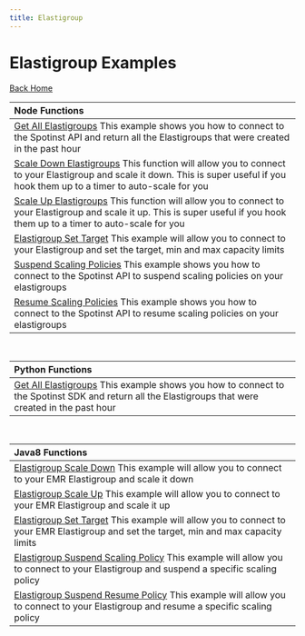 ```yaml
---
title: Elastigroup
---
```


# Elastigroup Examples

[Back Home](./)

|Node Functions| 
|:--------------------------- |
|[Get All Elastigroups](./node-spotinst-api-getGroups)  This example shows you how to connect to the Spotinst API and return all the Elastigroups that were created in the past hour|
|[Scale Down Elastigroups](./node-elastigroup-scaleDown)  This function will allow you to connect to your Elastigroup and scale it down. This is super useful if you hook them up to a timer to auto-scale for you|
|[Scale Up Elastigroups](./node-elastigroup-scaleUp)  This function will allow you to connect to your Elastigroup and scale it up. This is super useful if you hook them up to a timer to auto-scale for you|
|[Elastigroup Set Target](./node-elastigroup-setTarget)  This example will allow you to connect to your Elastigroup and set the target, min and max capacity limits|
|[Suspend Scaling Policies](./node-spotinst-api-suspendPolicy)  This example shows you how to connect to the Spotinst API to suspend scaling policies on your elastigroups|
|[Resume Scaling Policies](./node-spotinst-api-resumePolicy)  This example shows you how to connect to the Spotinst API to resume scaling policies on your elastigroups|

<br>

|Python Functions| 
|:--------------------------- |
|[Get All Elastigroups](./python-spotinst-sdk-getGroups)  This example shows you how to connect to the Spotinst SDK and return all the Elastigroups that were created in the past hour|

<br>

|Java8 Functions| 
|:--------------------------- |
|[Elastigroup Scale Down](./java8-elastigroup-scaleDown)  This example will allow you to connect to your EMR Elastigroup and scale it down|
|[Elastigroup Scale Up](./java8-elastigroup-scaleUp)  This example will allow you to connect to your EMR Elastigroup and scale it up|
|[Elastigroup Set Target](./java8-elastigroup-setCapacity)  This example will allow you to connect to your EMR Elastigroup and set the target, min and max capacity limits|
|[Elastigroup Suspend Scaling Policy](./java8-spotinst-api-suspendPolicy)  This example will allow you to connect to your Elastigroup and suspend a specific scaling policy|
|[Elastigroup Suspend Resume Policy](./java8-spotinst-api-resumePolicy)  This example will allow you to connect to your Elastigroup and resume a specific scaling policy|